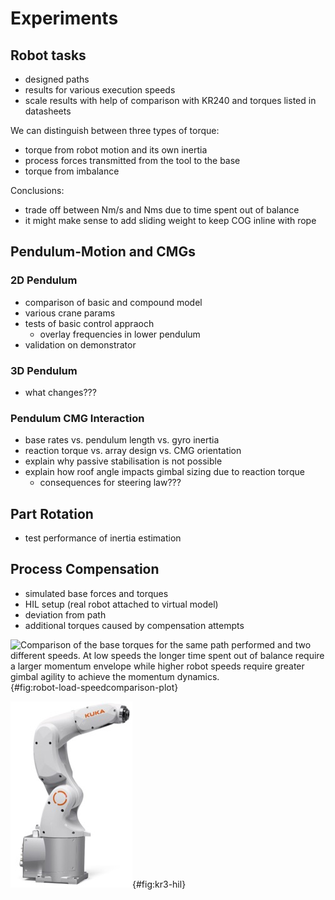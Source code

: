 
# Experiments

## Robot tasks

- designed paths
- results for various execution speeds
- scale results with help of comparison with KR240 and torques listed in datasheets

We can distinguish between three types of torque:

- torque from robot motion and its own inertia
- process forces transmitted from the tool to the base
- torque from imbalance

Conclusions:

- trade off between Nm/s and Nms due to time spent out of balance
- it might make sense to add sliding weight to keep COG inline with rope

## Pendulum-Motion and CMGs

### 2D Pendulum

- comparison of basic and compound model
- various crane params
- tests of basic control appraoch
  - overlay frequencies in lower pendulum
- validation on demonstrator

### 3D Pendulum

- what changes???

### Pendulum CMG Interaction

- base rates vs. pendulum length vs. gyro inertia
- reaction torque vs. array design vs. CMG orientation
- explain why passive stabilisation is not possible
- explain how roof angle impacts gimbal sizing due to reaction torque
  - consequences for steering law???

## Part Rotation

- test performance of inertia estimation

## Process Compensation

- simulated base forces and torques
- HIL setup (real robot attached to virtual model)
- deviation from path
- additional torques caused by compensation attempts

![Comparison of the base torques for the same path performed and two different speeds. At low speeds the longer time spent out of balance require a larger momentum envelope while higher robot speeds require greater gimbal agility to achieve the momentum dynamics.](./figures./robot-load-speedcomparison-plot.jpg){#fig:robot-load-speedcomparison-plot}

![KR3 Robot used for HIL testing.](./figures/KR3.jpg){#fig:kr3-hil}
